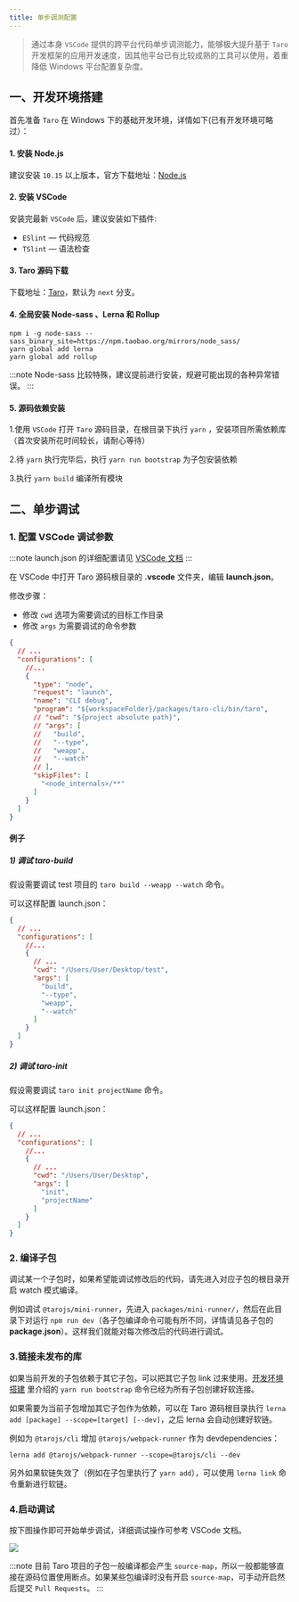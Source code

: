 ```yaml
---
title: 单步调测配置
---
```


> 通过本身 `VSCode` 提供的跨平台代码单步调测能力，能够极大提升基于 `Taro` 开发框架的应用开发速度，因其他平台已有比较成熟的工具可以使用，着重降低 Windows 平台配置复杂度。

## 一、开发环境搭建

首先准备 `Taro` 在 Windows 下的基础开发环境，详情如下(已有开发环境可略过）：

#### 1. 安装 Node.js
建议安装 `10.15` 以上版本，官方下载地址：[Node.js](https://nodejs.org/dist/v12.14.0/node-v12.14.0-x64.msi " node.js")

#### 2. 安装 VSCode

安装完最新 `VSCode` 后，建议安装如下插件:
-  `ESlint` — 代码规范
-  `TSlint` — 语法检查

#### 3. Taro 源码下载

下载地址：[Taro](https://github.com/NervJS/taro.git "Taro")，默认为 `next` 分支。

#### 4. 全局安装 Node-sass 、Lerna 和 Rollup
```shell
npm i -g node-sass --sass_binary_site=https://npm.taobao.org/mirrors/node_sass/
yarn global add lerna
yarn global add rollup
```

:::note
Node-sass 比较特殊，建议提前进行安装，规避可能出现的各种异常错误。
:::

#### 5. 源码依赖安装
1.使用 `VSCode` 打开 `Taro` 源码目录，在根目录下执行 `yarn` ，安装项目所需依赖库（首次安装所花时间较长，请耐心等待）

2.待 `yarn` 执行完毕后，执行 `yarn run bootstrap` 为子包安装依赖

3.执行 `yarn build` 编译所有模块

## 二、单步调试

### 1. 配置 VSCode 调试参数

:::note
launch.json 的详细配置请见 [VSCode 文档](https://code.visualstudio.com/docs/editor/debugging#_launch-configurations)
:::

在 VSCode 中打开 Taro 源码根目录的 **.vscode** 文件夹，编辑 **launch.json**。

修改步骤：

- 修改 `cwd` 选项为需要调试的目标工作目录
- 修改 `args` 为需要调试的命令参数

```json title="launch.json" {10-16}
{
  // ...
  "configurations": [
    //...
    {
      "type": "node",
      "request": "launch",
      "name": "CLI debug",
      "program": "${workspaceFolder}/packages/taro-cli/bin/taro",
      // "cwd": "${project absolute path}",
      // "args": [
      //   "build",
      //   "--type",
      //   "weapp",
      //   "--watch"
      // ],
      "skipFiles": [
        "<node_internals>/**"
      ]
    }
  ]
}
```

#### 例子

##### 1) 调试 taro-build

假设需要调试 test 项目的 `taro build --weapp --watch` 命令。

可以这样配置 launch.json：

```json title="launch.json"
{
  // ...
  "configurations": [
    //...
    {
      // ...
      "cwd": "/Users/User/Desktop/test",
      "args": [
        "build",
        "--type",
        "weapp",
        "--watch"
      ]
    }
  ]
}
```

##### 2) 调试 taro-init

假设需要调试 `taro init projectName` 命令。

可以这样配置 launch.json：

```json title="launch.json"
{
  // ...
  "configurations": [
    //...
    {
      // ...
      "cwd": "/Users/User/Desktop",
      "args": [
        "init",
        "projectName"
      ]
    }
  ]
}
```

### 2. 编译子包

调试某一个子包时，如果希望能调试修改后的代码，请先进入对应子包的根目录开启 watch 模式编译。

例如调试 `@tarojs/mini-runner`，先进入 `packages/mini-runner/`，然后在此目录下对运行 `npm run dev`（各子包编译命令可能有所不同，详情请见各子包的 **package.json**）。这样我们就能对每次修改后的代码进行调试。

### 3.链接未发布的库

如果当前开发的子包依赖于其它子包，可以把其它子包 link 过来使用。[开发环境搭建](./debug-config#一、开发环境搭建) 里介绍的 `yarn run bootstrap` 命令已经为所有子包创建好软连接。

如果需要为当前子包增加其它子包作为依赖，可以在 Taro 源码根目录执行 `lerna add [package] --scope=[target] [--dev]`，之后 lerna 会自动创建好软链。

例如为 `@tarojs/cli` 增加 `@tarojs/webpack-runner` 作为 devdependencies：

`lerna add @tarojs/webpack-runner --scope=@tarojs/cli --dev`

另外如果软链失效了（例如在子包里执行了 `yarn add`），可以使用 `lerna link` 命令重新进行软链。

### 4.启动调试

按下图操作即可开始单步调试，详细调试操作可参考 VSCode 文档。

![](https://storage.jd.com/cjj-pub-images/WX20200602-221337.png)

:::note
目前 Taro 项目的子包一般编译都会产生 `source-map`，所以一般都能够直接在源码位置使用断点。如果某些包编译时没有开启 `source-map`，可手动开启然后提交 `Pull Requests`。
:::
